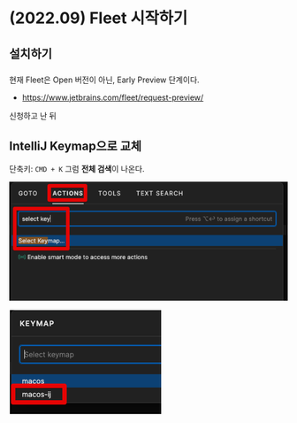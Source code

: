 # (2022.09) Fleet 시작하기

## 설치하기

### 
현재 Fleet은 Open 버전이 아닌, Early Preview 단계이다.

* https://www.jetbrains.com/fleet/request-preview/

신청하고 난 뒤
## IntelliJ Keymap으로 교체

단축키: `CMD + K`
그럼 **전체 검색**이 나온다.

![keymap1](./images/keymap1.png)

![keymap2](./images/keymap2.png)